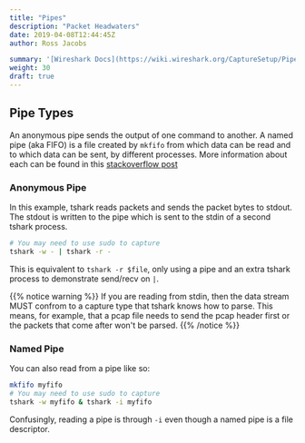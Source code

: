 ```yaml
---
title: "Pipes"
description: "Packet Headwaters"
date: 2019-04-08T12:44:45Z
author: Ross Jacobs

summary: '[Wireshark Docs](https://wiki.wireshark.org/CaptureSetup/Pipes)'
weight: 30
draft: true
---
```


## Pipe Types

An anonymous pipe sends the output of one command to another.
A named pipe (aka FIFO) is a file created by `mkfifo` from which data can be read and to which data can be sent, by different processes.
More information about each can be found in this [stackoverflow post](https://unix.stackexchange.com/questions/436864/how-does-a-fifo-named-pipe-differs-from-a-regular-pipe-unnamed-pipe)

### Anonymous Pipe

In this example, tshark reads packets and sends the packet bytes to stdout. The stdout is written to the pipe which is sent to the stdin of a second tshark process.

```bash
# You may need to use sudo to capture
tshark -w - | tshark -r -
```

This is equivalent to `tshark -r $file`, only using a pipe and an extra tshark process to demonstrate send/recv on `|`.

{{% notice warning %}}
If you are reading from stdin, then the data stream MUST confrom to a capture type that
tshark knows how to parse. This means, for example, that a pcap file needs to
send the pcap header first or the packets that come after won't be parsed.
{{% /notice %}}

### Named Pipe

You can also read from a pipe like so:

```bash
mkfifo myfifo
# You may need to use sudo to capture
tshark -w myfifo & tshark -i myfifo
```

Confusingly, reading a pipe is through `-i` even though a named pipe is a file descriptor.

